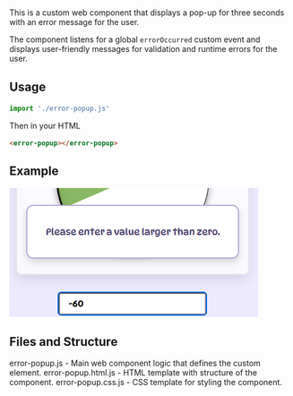 # <error-popup>
This is a custom web component that displays a pop-up for three seconds with an error message for the user.

The component listens for a global `errorOccurred` custom event and displays user-friendly messages for validation and runtime errors for the user.

## Usage
```javascript
import './error-popup.js'
```

Then in your HTML

```html
<error-popup></error-popup>
```

## Example 
![Error PupUp](../../../images/error.png)

## Files and Structure
error-popup.js - Main web component logic that defines the custom element.
error-popup.html.js - HTML template with structure of the component.
error-popup.css.js - CSS template for styling the component.